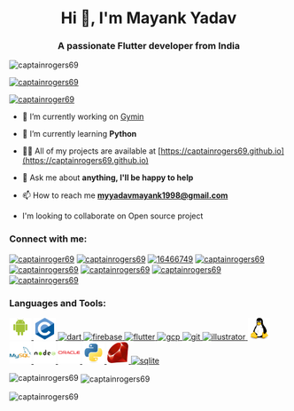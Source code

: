 <h1 align="center">Hi 👋, I'm Mayank Yadav</h1>
<h3 align="center">A passionate Flutter developer from India</h3>

<p align="left"> <img src="https://komarev.com/ghpvc/?username=captainrogers69&label=Profile%20views&color=0e75b6&style=flat" alt="captainrogers69" /> </p>

<p align="left"> <a href="https://github.com/ryo-ma/github-profile-trophy"><img src="https://github-profile-trophy.vercel.app/?username=captainrogers69&theme=juicyfresh" alt="captainrogers69" /></a> </p>

<p align="left"> <a href="https://twitter.com/captainroger69" target="blank"><img src="https://img.shields.io/twitter/follow/captainroger69?logo=twitter&style=for-the-badge" alt="captainroger69" /></a> </p>

- 🔭 I’m currently working on [Gymin](https://github.com/GymIn-Development/gymin-flutter)

- 🌱 I’m currently learning **Python**

- 👨‍💻 All of my projects are available at [https://captainrogers69.github.io](https://captainrogers69.github.io)

- 💬 Ask me about **anything, I'll be happy to help**

- 📫 How to reach me **myyadavmayank1998@gmail.com**

- I'm looking to collaborate on Open source project

<h3 align="left">Connect with me:</h3>
<p align="left">
<a href="https://twitter.com/captainroger69" target="blank"><img align="center" src="https://raw.githubusercontent.com/rahuldkjain/github-profile-readme-generator/master/src/images/icons/Social/twitter.svg" alt="captainroger69" height="30" width="40" /></a>
<a href="https://linkedin.com/in/captainrogers69" target="blank"><img align="center" src="https://raw.githubusercontent.com/rahuldkjain/github-profile-readme-generator/master/src/images/icons/Social/linked-in-alt.svg" alt="captainrogers69" height="30" width="40" /></a>
<a href="https://stackoverflow.com/users/16466749" target="blank"><img align="center" src="https://raw.githubusercontent.com/rahuldkjain/github-profile-readme-generator/master/src/images/icons/Social/stack-overflow.svg" alt="16466749" height="30" width="40" /></a>
<a href="https://fb.com/captainrogers69" target="blank"><img align="center" src="https://raw.githubusercontent.com/rahuldkjain/github-profile-readme-generator/master/src/images/icons/Social/facebook.svg" alt="captainrogers69" height="30" width="40" /></a>
<a href="https://instagram.com/captainrogers69" target="blank"><img align="center" src="https://raw.githubusercontent.com/rahuldkjain/github-profile-readme-generator/master/src/images/icons/Social/instagram.svg" alt="captainrogers69" height="30" width="40" /></a>
<a href="https://dribbble.com/captainrogers69" target="blank"><img align="center" src="https://raw.githubusercontent.com/rahuldkjain/github-profile-readme-generator/master/src/images/icons/Social/dribbble.svg" alt="captainrogers69" height="30" width="40" /></a>
<a href="https://www.hackerrank.com/captainrogers69" target="blank"><img align="center" src="https://raw.githubusercontent.com/rahuldkjain/github-profile-readme-generator/master/src/images/icons/Social/hackerrank.svg" alt="captainrogers69" height="30" width="40" /></a>
<a href="https://www.leetcode.com/captainrogers69" target="blank"><img align="center" src="https://raw.githubusercontent.com/rahuldkjain/github-profile-readme-generator/master/src/images/icons/Social/leet-code.svg" alt="captainrogers69" height="30" width="40" /></a>
</p>

<h3 align="left">Languages and Tools:</h3>
<p align="left"> <a href="https://developer.android.com" target="_blank" rel="noreferrer"> <img src="https://raw.githubusercontent.com/devicons/devicon/master/icons/android/android-original-wordmark.svg" alt="android" width="40" height="40"/> </a> <a href="https://www.cprogramming.com/" target="_blank" rel="noreferrer"> <img src="https://raw.githubusercontent.com/devicons/devicon/master/icons/c/c-original.svg" alt="c" width="40" height="40"/> </a> <a href="https://dart.dev" target="_blank" rel="noreferrer"> <img src="https://www.vectorlogo.zone/logos/dartlang/dartlang-icon.svg" alt="dart" width="40" height="40"/> </a> <a href="https://firebase.google.com/" target="_blank" rel="noreferrer"> <img src="https://www.vectorlogo.zone/logos/firebase/firebase-icon.svg" alt="firebase" width="40" height="40"/> </a> <a href="https://flutter.dev" target="_blank" rel="noreferrer"> <img src="https://www.vectorlogo.zone/logos/flutterio/flutterio-icon.svg" alt="flutter" width="40" height="40"/> </a> <a href="https://cloud.google.com" target="_blank" rel="noreferrer"> <img src="https://www.vectorlogo.zone/logos/google_cloud/google_cloud-icon.svg" alt="gcp" width="40" height="40"/> </a> <a href="https://git-scm.com/" target="_blank" rel="noreferrer"> <img src="https://www.vectorlogo.zone/logos/git-scm/git-scm-icon.svg" alt="git" width="40" height="40"/> </a> <a href="https://www.adobe.com/in/products/illustrator.html" target="_blank" rel="noreferrer"> <img src="https://www.vectorlogo.zone/logos/adobe_illustrator/adobe_illustrator-icon.svg" alt="illustrator" width="40" height="40"/> </a> <a href="https://www.linux.org/" target="_blank" rel="noreferrer"> <img src="https://raw.githubusercontent.com/devicons/devicon/master/icons/linux/linux-original.svg" alt="linux" width="40" height="40"/> </a> <a href="https://www.mysql.com/" target="_blank" rel="noreferrer"> <img src="https://raw.githubusercontent.com/devicons/devicon/master/icons/mysql/mysql-original-wordmark.svg" alt="mysql" width="40" height="40"/> </a> <a href="https://nodejs.org" target="_blank" rel="noreferrer"> <img src="https://raw.githubusercontent.com/devicons/devicon/master/icons/nodejs/nodejs-original-wordmark.svg" alt="nodejs" width="40" height="40"/> </a> <a href="https://www.oracle.com/" target="_blank" rel="noreferrer"> <img src="https://raw.githubusercontent.com/devicons/devicon/master/icons/oracle/oracle-original.svg" alt="oracle" width="40" height="40"/> </a> <a href="https://www.python.org" target="_blank" rel="noreferrer"> <img src="https://raw.githubusercontent.com/devicons/devicon/master/icons/python/python-original.svg" alt="python" width="40" height="40"/> </a> <a href="https://www.ruby-lang.org/en/" target="_blank" rel="noreferrer"> <img src="https://raw.githubusercontent.com/devicons/devicon/master/icons/ruby/ruby-original.svg" alt="ruby" width="40" height="40"/> </a> <a href="https://www.sqlite.org/" target="_blank" rel="noreferrer"> <img src="https://www.vectorlogo.zone/logos/sqlite/sqlite-icon.svg" alt="sqlite" width="40" height="40"/> </a> </p>

<p><img align="left" src="https://github-readme-stats.vercel.app/api/top-langs?username=captainrogers69&show_icons=true&locale=en&layout=compact&theme=dark" alt="captainrogers69" /></p>

<p>&nbsp;<img align="center" src="https://github-readme-stats.vercel.app/api?username=captainrogers69&show_icons=true&locale=en&theme=onedark" alt="captainrogers69" /></p>

<p><img align="center" src="https://github-readme-streak-stats.herokuapp.com/?user=captainrogers69&theme=tokyonight" alt="captainrogers69" /></p>
